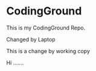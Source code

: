 # CodingGround

This is my CodingGround Repo.

Changed by Laptop

This is a change by working copy

Hi
.......